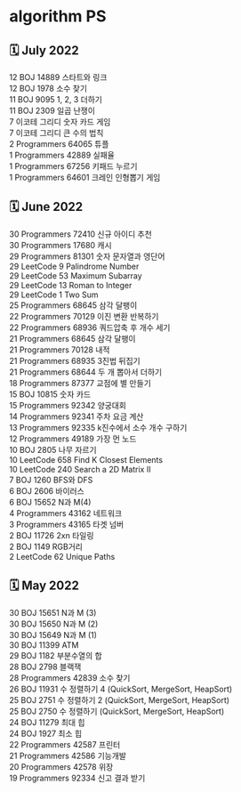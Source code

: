 # algorithm PS

## 🗓 July 2022
12 BOJ 14889 스타트와 링크</br>
12 BOJ 1978 소수 찾기</br>
11 BOJ 9095 1, 2, 3 더하기</br>
11 BOJ 2309 일곱 난쟁이</br>
7 이코테 그리디 숫자 카드 게임</br>
7 이코테 그리디 큰 수의 법칙</br>
2 Programmers 64065 튜플</br>
1 Programmers 42889 실패율</br>
1 Programmers 67256 키패드 누르기</br> 
1 Programmers 64601 크레인 인형뽑기 게임 </br>

## 🗓 June 2022
30 Programmers 72410 신규 아이디 추천 </br>
30 Programmers 17680 캐시 </br>
29 Programmers 81301 숫자 문자열과 영단어</br>
29 LeetCode 9 Palindrome Number</br>
29 LeetCode 53 Maximum Subarray</br>
29 LeetCode 13 Roman to Integer</br>
29 LeetCode 1 Two Sum </br>
25 Programmers 68645 삼각 달팽이</br>
22 Programmers 70129 이진 변환 반복하기</br>
22 Programmers 68936 쿼드압축 후 개수 세기</br>
21 Programmers 68645 삼각 달팽이</br>
21 Programmers 70128 내적</br>
21 Programmers 68935 3진법 뒤집기</br>
21 Programmers 68644 두 개 뽑아서 더하기</br>
18 Programmers 87377 교점에 별 만들기</br> 
15 BOJ 10815 숫자 카드</br>
15 Programmers 92342 양궁대회</br>
14 Programmers 92341 주차 요금 계산</br>
13 Programmers 92335 k진수에서 소수 개수 구하기</br>
12 Programmers 49189 가장 먼 노드</br>
10 BOJ 2805 나무 자르기</br>
10 LeetCode 658 Find K Closest Elements</br>
10 LeetCode 240 Search a 2D Matrix II</br>
7 BOJ 1260 BFS와 DFS</br>
6 BOJ 2606 바이러스</br>
6 BOJ 15652 N과 M(4)</br>
4 Programmers 43162 네트워크</br>
3 Programmers 43165 타겟 넘버</br>
2 BOJ 11726 2xn 타일링</br>
2 BOJ 1149 RGB거리</br>
2 LeetCode 62 Unique Paths</br>

## 🗓 May 2022
30 BOJ 15651 N과 M (3)</br>
30 BOJ 15650 N과 M (2)</br>
30 BOJ 15649 N과 M (1)</br>
30 BOJ 11399 ATM</br>
29 BOJ 1182 부분수열의 합</br>
28 BOJ 2798 블랙잭</br>
28 Programmers 42839 소수 찾기</br>
26 BOJ 11931 수 정렬하기 4 (QuickSort, MergeSort, HeapSort)</br>
25 BOJ 2751 수 정렬하기 2 (QuickSort, MergeSort, HeapSort)</br>
25 BOJ 2750 수 정렬하기 (QuickSort, MergeSort, HeapSort)</br>
24 BOJ 11279 최대 힙</br>
24 BOJ 1927 최소 힙</br>
22 Programmers 42587 프린터</br>
21 Programmers 42586 기능개발</br>
20 Programmers 42578 위장</br>
19 Programmers 92334 신고 결과 받기</br>
